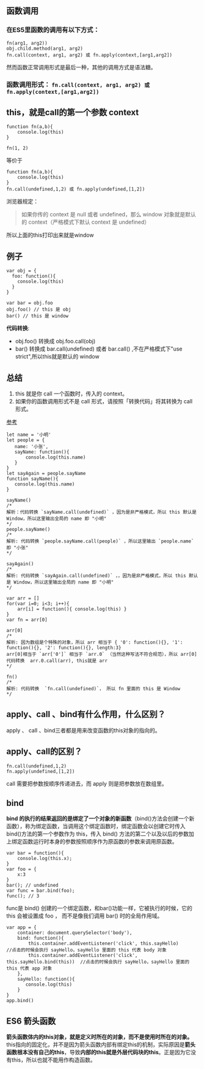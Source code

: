 ## 函数调用
### 在ES5里函数的调用有以下方式：
```
fn(arg1, arg2)) 
obj.child.method(arg1, arg2)
fn.call(context, arg1, arg2) 或 fn.apply(context,[arg1,arg2])
```

然而函数正常调用形式是最后一种，其他的调用方式是语法糖。
### 函数调用形式： `fn.call(context, arg1, arg2) 或 fn.apply(context,[arg1,arg2])`
## this，就是call的第一个参数 context
```
function fn(a,b){
    console.log(this)
}

fn(1, 2)
```
等价于
```
function fn(a,b){
    console.log(this)
}
fn.call(undefined,1,2) 或 fn.apply(undefined,[1,2])
```
浏览器规定：
> 如果你传的 context 是 null 或者 undefined，那么 window 对象就是默认的 context（严格模式下默认 context 是 undefined）

所以上面的this打印出来就是window

## 例子
```
var obj = {
  foo: function(){
    console.log(this)
  }
}

var bar = obj.foo
obj.foo() // this 是 obj
bar() // this 是 window
```
**代码转换**: 
 - obj.foo() 转换成 obj.foo.call(obj)
 - bar() 转换成 bar.call(undefined) 或者 bar.call() ,不在严格模式下"use strict",所以this就是默认的 window
 
 ## 总结
 1. this 就是你 call 一个函数时，传入的 context。
 2. 如果你的函数调用形式不是 call 形式，请按照「转换代码」将其转换为 call 形式。
 
 [参考](https://zhuanlan.zhihu.com/p/23804247)
 
 ```
let name = '小明'
let people = {
    name: '小张',
    sayName: function(){
        console.log(this.name)
    }
}
let sayAgain = people.sayName
function sayName(){
    console.log(this.name)
}

sayName()
/*
 解析：代码转换 `sayName.call(undefined)` ，因为是非严格模式，所以 this 默认是 Window，所以这里输出全局的 name 即 "小明"
*/
people.sayName()
/*
解析: 代码转换 `people.sayName.call(people)` ，所以这里输出 `people.name` 即 "小张"
*/

sayAgain()
/*
解析: 代码转换 `sayAgain.call(undefined)` ，，因为是非严格模式，所以 this 默认是 Window，所以这里输出全局的 name 即 "小明"
*/
```

```
var arr = []
for(var i=0; i<3; i++){
    arr[i] = function(){ console.log(this) }
}
var fn = arr[0]

arr[0]
/*
解析: 因为数组是个特殊的对象，所以 arr 相当于 { '0': function(){}, '1': function(){}, '2': function(){}, length:3}
arr[0]相当于 `arr['0']` 相当于 `arr.0` （当然这种写法不符合规范），所以 arr[0]代码转换  arr.0.call(arr), this就是 arr
*/

fn()
/*
解析: 代码转换  `fn.call(undefined)`， 所以 fn 里面的 this 是 Window
*/
```

## apply、call 、bind有什么作用，什么区别？
apply 、 call 、bind三者都是用来改变函数的this对象的指向的。
## apply、call的区别？
```
fn.call(undefined,1,2) 
fn.apply(undefined,[1,2])
```
call 需要把参数按顺序传递进去，而 apply 则是把参数放在数组里。

## bind
**bind 的执行的结果返回的是绑定了一个对象的新函数**（bind()方法会创建一个新函数），称为绑定函数，当调用这个绑定函数时，绑定函数会以创建它时传入 bind()方法的第一个参数作为 this，传入 bind() 方法的第二个以及以后的参数加上绑定函数运行时本身的参数按照顺序作为原函数的参数来调用原函数。
```
var bar = function(){
    console.log(this.x);
}
var foo = {
    x:3
}
bar(); // undefined
var func = bar.bind(foo);
func(); // 3
```
func是 bind() 创建的一个绑定函数，和bar()功能一样，它被执行的时候，它的 this 会被设置成 foo ， 而不是像我们调用 bar() 时的全局作用域。

```
var app = {
    container: document.querySelector('body'),
    bind: function(){
        this.container.addEventListener('click', this.sayHello)                  //点击的时候会执行 sayHello，sayHello 里面的 this 代表 body 对象
        this.container.addEventListener('click', this.sayHello.bind(this))  //点击的时候会执行 sayHello，sayHello 里面的 this 代表 app 对象
    },
    sayHello: function(){
       console.log(this)
    }
}
app.bind()
```
## ES6 箭头函数
**箭头函数体内的this对象，就是定义时所在的对象，而不是使用时所在的对象。**
this指向的固定化，并不是因为箭头函数内部有绑定this的机制，实际原因是**箭头函数根本没有自己的this**，导致**内部的this就是外层代码块的this**。正是因为它没有this，所以也就不能用作构造函数。
